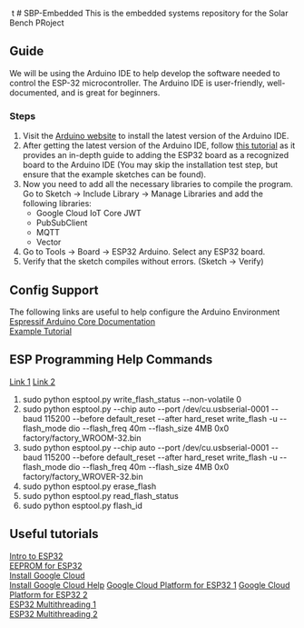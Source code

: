  t # SBP-Embedded
This is the embedded systems repository for the Solar Bench PRoject

## Guide
We will be using the Arduino IDE to help develop the software needed to control the ESP-32 microcontroller. The Arduino IDE is user-friendly,
well-documented, and is great for beginners.

### Steps
1) Visit the [Arduino website](https://www.arduino.cc/en/software) to install the latest version of the Arduino IDE.  
2) After getting the latest version of the Arduino IDE, follow [this tutorial](https://randomnerdtutorials.com/installing-the-esp32-board-in-arduino-ide-windows-instructions/) as it provides an in-depth guide to adding the ESP32 board as a recognized board to the Arduino IDE (You may skip the installation test step, but ensure that the example sketches can be found).
3) Now you need to add all the necessary libraries to compile the program. Go to Sketch -> Include Library -> Manage Libraries and add the following libraries:  
    - Google Cloud IoT Core JWT  
    - PubSubClient  
    - MQTT 
    - Vector 
4) Go to Tools -> Board -> ESP32 Arduino. Select any ESP32 board.
5) Verify that the sketch compiles without errors. (Sketch -> Verify)

## Config Support
The following links are useful to help configure the Arduino Environment  
[Espressif Arduino Core Documentation](https://docs.espressif.com/projects/arduino-esp32/en/latest/index.html)  
[Example Tutorial](https://www.instructables.com/How-to-Add-WiFi-Control-to-Any-Project-ESP32-Begin/)  

## ESP Programming Help Commands  
[Link 1](https://www.esp32.com/viewtopic.php?t=4061)
[Link 2](https://githubmemory.com/repo/espressif/esptool/issues/662)
1) sudo python esptool.py write_flash_status --non-volatile 0
2) sudo python esptool.py --chip auto --port /dev/cu.usbserial-0001 --baud 115200 --before default_reset --after hard_reset write_flash -u --flash_mode dio --flash_freq 40m --flash_size 4MB 0x0 factory/factory_WROOM-32.bin
3) sudo python esptool.py --chip auto --port /dev/cu.usbserial-0001 --baud 115200 --before default_reset --after hard_reset write_flash -u --flash_mode dio --flash_freq 40m --flash_size 4MB 0x0 factory/factory_WROVER-32.bin
4) sudo python esptool.py erase_flash
5) sudo python esptool.py read_flash_status 
6) sudo python esptool.py flash_id


## Useful tutorials  
[Intro to ESP32](https://www.electronicshub.org/getting-started-with-esp32/)  
[EEPROM for ESP32](https://randomnerdtutorials.com/esp32-flash-memory/)  
[Install Google Cloud](https://geekflare.com/gcloud-installation-guide/)  
[Install Google Cloud Help](https://stackoverflow.com/questions/31037279/gcloud-command-not-found-while-installing-google-cloud-sdk)
[Google Cloud Platform for ESP32 1](https://www.youtube.com/watch?v=lRX8O1tzkpA)
[Google Cloud Platform for ESP32 2](http://nilhcem.com/iot/cloud-iot-core-with-the-esp32-and-arduino)  
[ESP32 Multithreading 1](https://randomnerdtutorials.com/esp32-dual-core-arduino-ide/)  
[ESP32 Multithreading 2](https://www.instructables.com/ESP32-With-Arduino-IDE-Multi-Core-Programming/)
